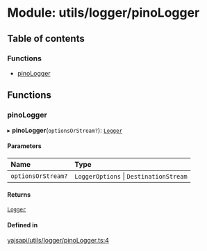 # Module: utils/logger/pinoLogger

## Table of contents

### Functions

- [pinoLogger](utils_logger_pinoLogger.md#pinologger)

## Functions

### pinoLogger

▸ **pinoLogger**(`optionsOrStream?`): [`Logger`](../interfaces/utils_logger_logger.Logger.md)

#### Parameters

| Name | Type |
| :------ | :------ |
| `optionsOrStream?` | `LoggerOptions` \| `DestinationStream` |

#### Returns

[`Logger`](../interfaces/utils_logger_logger.Logger.md)

#### Defined in

[yajsapi/utils/logger/pinoLogger.ts:4](https://github.com/golemfactory/yajsapi/blob/d7422f1/yajsapi/utils/logger/pinoLogger.ts#L4)
